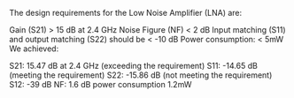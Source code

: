

The design requirements for the Low Noise Amplifier (LNA) are:

Gain (S21) > 15 dB at 2.4 GHz
Noise Figure (NF) < 2 dB
Input matching (S11) and output matching (S22) should be < -10 dB
Power consumption: < 5mW
We achieved:

S21: 15.47 dB at 2.4 GHz (exceeding the requirement)
S11: -14.65 dB (meeting the requirement)
S22: -15.86 dB (not meeting the requirement)
S12: -39 dB
NF: 1.6 dB
power consumption 1.2mW
